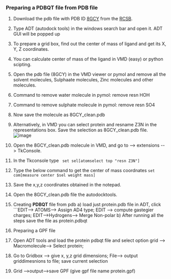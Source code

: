 ### Preparing a PDBQT file from PDB file

1. Download the pdb file with PDB ID [8GCY](https://www.rcsb.org/structure/8GCY) from the [RCSB](https://www.rcsb.org/).
2. Type ADT (autodock tools) in the windows search bar and open it. ADT GUI will be popped up
3. To prepare a grid box, find out the center of mass of ligand and get its X, Y, Z coordinates.
4. You can calculate center of mass of the ligand in VMD (easy) or python scipting.
5. Open the pdb file (8GCY) in the VMD viewer or pymol and remove all the solvent molecules, Sulphaate molecules, Zinc molecules and other molecules.
6. Command to remove water molecule in pymol: remove resn HOH
7. Command to remove sulphate molecule in pymol: remove resn SO4
8. Now save the molecule as 8GCY_clean.pdb
9. Alternatively, in VMD you can select protein and resname Z3N in the representations box. Save the selection as 8GCY_clean.pdb file.
  ![image](https://github.com/user-attachments/assets/20d6a291-2141-4aa8-9588-9f568ef2e7fa)

11. Open the 8GCY_clean.pdb molecule in VMD, and go to --> extensions --> TkConsole.
12. In the Tkconsole type
    ``` set sel[atomselect top "resn Z3N"]```
13. Type the below command to get the center of mass coordnates ```set com[measure center $sel weight mass]```
14. Save the x,y,z coordinates obtained in the notepad.
15. Open the 8GCY_clean.pdb file the autodocktools.
16. Creating **PDBQT** file from pdb
a) load just protein.pdb file in ADT, click ```EDIT--> ATOMS--> Assign AD4 type; EDIT --> compute gastegier charges; EDIT-->Hydrogens--> Merge Non-polar
b) After running all the steps save the file as protein.pdbqt

17. Preparing a GPF file
18. Open ADT tools and load the protein pdbqt file and select option grid --> Macromolecule--> Select protein;
19. Go to Gridbox --> give x, y,z grid dimensions; File--> output griddimesnions to file; save current selection
20. Grid -->output-->save GPF (give gpf file name protein.gpf)
